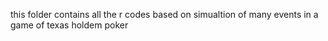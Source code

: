 this folder contains all the r codes based on simualtion of many events in a game of texas holdem poker
